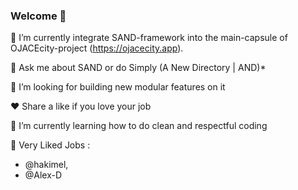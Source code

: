 ### Welcome 👋 

🔭 I’m currently integrate SAND-framework into the main-capsule of OJACEcity-project (https://ojacecity.app). 

💬 Ask me about SAND or do Simply (A New Directory | AND)*

🤔 I’m looking for building new modular features on it

❤️ Share a like if you love your job

🌱 I’m currently learning how to do clean and respectful coding

<!--
**Acksop/Acksop** is a ✨ _special_ ✨ repository because its `README.md` (this file) appears on your GitHub profile.

Here are some ideas to get you started:

- 🔭 I’m currently working on ...
- 🌱 I’m currently learning ...
- 👯 I’m looking to collaborate on ...
- 🤔 I’m looking for help with ...
- 💬 Ask me about ...
- 📫 How to reach me: ...
- 😄 Pronouns: ...
- ⚡ Fun fact: ...
-->



💖 Very Liked Jobs : 
  -  @hakimel,
  -  @Alex-D

